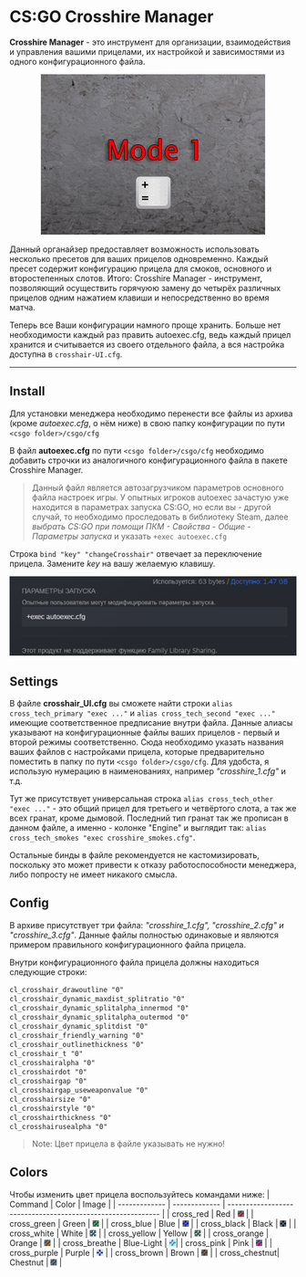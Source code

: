 # CS:GO Crosshire Manager

**Crosshire Manager** - это инструмент для организации, взаимодействия и управления вашими прицелами, их настройкой и зависимостями из одного конфигурационного файла.

<p align="center"><img src="/images/preview.gif"> </p>

Данный органайзер предоставляет возможность использовать несколько пресетов для ваших прицелов одновременно. Каждый пресет содержит конфигурацию прицела для смоков, основного и второстепенных слотов. Итого: Crosshire Manager - инструмент, позволяющий осуществить горячуюю замену до четырёх различных прицелов одним нажатием клавиши и непосредственно во время матча. 

Теперь все Ваши конфигурации намного проще хранить. Больше нет необходимости каждый раз править autoexec.cfg, ведь каждый прицел хранится и считывается из своего отдельного файла, а вся настройка доступна в `crosshair-UI.cfg`.

---


## Install
Для установки менеджера необходимо перенести все файлы из архива (кроме *autoexec.cfg*, о нём ниже) в свою папку конфигурации по пути `<csgo folder>/csgo/cfg`

В файл **autoexec.cfg** по пути `<csgo folder>/csgo/cfg` необходимо добавить строчки из аналогичного конфигурационного файла в пакете Crosshire Manager.

> Данный файл является автозагрузчиком параметров основного файла настроек игры. У опытных игроков autoexec зачастую уже находится в параметрах запуска CS:GO, но если вы - другой случай, то необходимо проследовать в библиотеку Steam, далее *выбрать CS:GO при помощи ПКМ - Свойства - Общие - Параметры запуска* и указать `+exec autoexec.cfg`

Строка `bind "key" "changeCrosshair"` отвечает за переключение прицела. Замените *key* на вашу желаемую клавишу.

![Launch settings](/images/launch.png "Launch settings")

## Settings
В файле **crosshair_UI.cfg** вы сможете найти строки `alias cross_tech_primary "exec ..."` и `alias cross_tech_second "exec ..."` имеющие соответственное предписание внутри файла. Данные алиасы указывают на конфигурационные файлы ваших прицелов - первый и второй режимы соответственно. Сюда необходимо указать названия ваших файлов с настройками прицела, которые предварительно поместить в папку по пути `<csgo folder>/csgo/cfg`. Для удобста, я использую нумерацию в наименованиях, например *"crosshire_1.cfg"* и т.д.

Тут же присутствует универсальная строка `alias cross_tech_other "exec ..."` - это общий прицел для третьего и четвёртого слота, а так же всех гранат, кроме дымовой. Последний тип гранат так же прописан в данном файле, а именно - колонке "Engine" и выглядит так: `alias cross_tech_smokes "exec crosshire_smokes.cfg"`. 

Остальные бинды в файле рекомендуется не кастомизировать, поскольку это может привести к отказу работоспособности менеджера, либо попросту не имеет никакого смысла.

## Config
В архиве присутствует три файла: *"crosshire_1.cfg", "crosshire_2.cfg" и "crosshire_3.cfg"*. Данные файлы полностью одинаковые и являются примером правильного конфигурационного файла прицела.

Внутри конфигурационного файла прицела должны находиться следующие строки:
```
cl_crosshair_drawoutline "0"
cl_crosshair_dynamic_maxdist_splitratio "0"
cl_crosshair_dynamic_splitalpha_innermod "0"
cl_crosshair_dynamic_splitalpha_outermod "0"
cl_crosshair_dynamic_splitdist "0"
cl_crosshair_friendly_warning "0"
cl_crosshair_outlinethickness "0"
cl_crosshair_t "0"
cl_crosshairalpha "0"
cl_crosshairdot "0"
cl_crosshairgap "0"
cl_crosshairgap_useweaponvalue "0"
cl_crosshairsize "0"
cl_crosshairstyle "0"
cl_crosshairthickness "0"
cl_crosshairusealpha "0"
```

>Note: Цвет прицела в файле указывать не нужно!

## Colors
Чтобы изменить цвет прицела воспользуйтесь командами ниже:
|   Command     |     Color     |                       Image                                 |
| ------------- | ------------- | ----------------------------------------------------------- |
| cross_red     | Red           | ![Red](/images/colors/cross_red.png "Red")                  |
| cross_green   | Green         | ![Green](/images/colors/cross_green.png "Green")            |
| cross_blue    | Blue          | ![Blue](/images/colors/cross_blue.png "Blue")               |
| cross_black   | Black         | ![Black](/images/colors/cross_black.png "Black")            |
| cross_white   | White         | ![White](/images/colors/cross_white.png "White")            |
| cross_yellow  | Yellow        | ![Yellow](/images/colors/cross_yellow.png "Yellow")         |
| cross_orange  | Orange        | ![Orange](/images/colors/cross_orange.png "Orange")         |
| cross_breathe | Blue-Light    | ![Blue-Light](/images/colors/cross_breathe.png "Blue-Light")|
| cross_pink    | Pink          | ![Pink](/images/colors/cross_pink.png "Pink")               |
| cross_purple  | Purple        | ![Purple](/images/colors/cross_purple.png "Purple")         |
| cross_brown   | Brown         | ![Brown](/images/colors/cross_brown.png "Brown")            |
| cross_chestnut| Chestnut      | ![Chestnut](/images/colors/cross_chestnut.png "Chestnut")   |